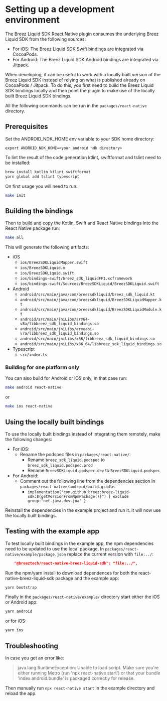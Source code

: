 # Setting up a development environment

The Breez Liquid SDK React Native plugin consumes the underlying Breez Liquid SDK from the following sources:

-   For iOS: The Breez Liquid SDK Swift bindings are integrated via CocoaPods.
-   For Android: The Breez Liquid SDK Android bindings are integrated via Jitpack.

When developing, it can be useful to work with a locally built version of the Breez Liquid SDK instead of relying on what is published already on CocoaPods / Jitpack.
To do this, you first need to build the Breez Liquid SDK bindings locally and then point the plugin to make use of the locally built Breez Liquid SDK bindings.

All the following commands can be run in the `packages/react-native` directory.

## Prerequisites

Set the ANDROID_NDK_HOME env variable to your SDK home directory:
```
export ANDROID_NDK_HOME=<your android ndk directory>
```

To lint the result of the code generation ktlint, swiftformat and tslint need to be installed:
```bash
brew install kotlin ktlint swiftformat
yarn global add tslint typescript
```

On first usage you will need to run:
```bash
make init
```

## Building the bindings

Then to build and copy the Kotlin, Swift and React Native bindings into the React Native package run:
```bash
make all
```

This will generate the following artifacts:

- iOS
	- `ios/BreezSDKLiquidMapper.swift`
	- `ios/BreezSDKLiquid.m`
	- `ios/BreezSDKLiquid.swift`
	- `ios/bindings-swift/breez_sdk_liquidFFI.xcframework`
	- `ios/bindings-swift/Sources/BreezSDKLiquid/BreezSDKLiquid.swift`
- Android
	- `android/src/main/java/com/breezsdkliquid/breez_sdk_liquid.kt`
	- `android/src/main/java/com/breezsdkliquid/BreezSDKLiquidMapper.kt`
	- `android/src/main/java/com/breezsdkliquid/BreezSDKLiquidModule.kt`
	- `android/src/main/jniLibs/arm64-v8a/libbreez_sdk_liquid_bindings.so`
	- `android/src/main/jniLibs/armeabi-v7a/libbreez_sdk_liquid_bindings.so`
	- `android/src/main/jniLibs/x86/libbreez_sdk_liquid_bindings.so`
	- `android/src/main/jniLibs/x86_64/libbreez_sdk_liquid_bindings.so`
- Typescript
	- `src/index.ts`

### Building for one platform only

You can also build for Android or iOS only, in that case run:
```bash
make android react-native
```
or
```bash
make ios react-native
```

## Using the locally built bindings

To use the locally built bindings instead of integrating them remotely, make the following changes:

- For iOS:
	- Rename the podspec files in `packages/react-native/`:
		- Rename `breez_sdk_liquid.podspec` to `breez_sdk_liquid.podspec.prod`
		- Rename `BreezSDKLiquid.podspec.dev` to `BreezSDKLiquid.podspec`
- For Android:
	- Comment out the following line from the dependencies section in `packages/react-native/android/build.gradle`:
		- `implementation("com.github.breez:breez-liquid-sdk:${getVersionFromNpmPackage()}") { exclude group:"net.java.dev.jna" }`

Reinstall the dependencies in the example project and run it.
It will now use the locally built bindings.

## Testing with the example app

To test locally built bindings in the example app, the npm dependencies need to be updated to use the local package.
In `packages/react-native/example/package.json` replace the current version with `file:../`:
```json
    "@breeztech/react-native-breez-liquid-sdk": "file:../",
```

Run the npm/yarn install to download dependences for both the react-native-breez-liquid-sdk package and the example app:
```bash
yarn bootstrap
```

Finally in the `packages/react-native/example/` directory start either the iOS or Android app:
```bash
yarn android
```
or for iOS:
```bash
yarn ios
```

## Troubleshooting

In case you get an error like: 
> java.lang.RuntimeException: Unable to load script. Make sure you're either running Metro (run 'npx react-native start') or that your bundle 'index.android.bundle' is packaged correctly for release. 

Then manually run `npx react-native start` in the example directory and reload the app.
